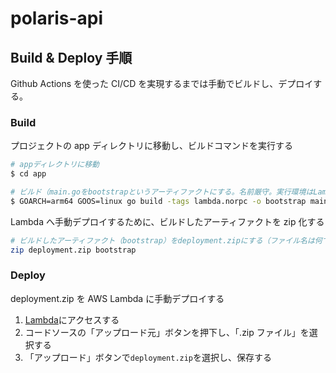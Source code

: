# polaris-api

## Build & Deploy 手順

Github Actions を使った CI/CD を実現するまでは手動でビルドし、デプロイする。

### Build

プロジェクトの app ディレクトリに移動し、ビルドコマンドを実行する

```sh
# appディレクトリに移動
$ cd app

# ビルド（main.goをbootstrapというアーティファクトにする。名前厳守。実行環境はLambdaのarm64）
$ GOARCH=arm64 GOOS=linux go build -tags lambda.norpc -o bootstrap main.go
```

Lambda へ手動デプロイするために、ビルドしたアーティファクトを zip 化する

```sh
# ビルドしたアーティファクト（bootstrap）をdeployment.zipにする（ファイル名は何でもいい）
zip deployment.zip bootstrap
```

### Deploy

deployment.zip を AWS Lambda に手動デプロイする

1. [Lambda](https://ap-northeast-1.console.aws.amazon.com/lambda/home?region=ap-northeast-1#/functions/polaris-api)にアクセスする
2. コードソースの「アップロード元」ボタンを押下し、「.zip ファイル」を選択する
3. 「アップロード」ボタンで`deployment.zip`を選択し、保存する

